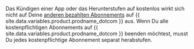 Das Kündigen einer App oder das Herunterstufen auf kostenlos wirkt sich nicht auf Deine [anderen bezahlten Abonnements](/articles/about-billing-on-github) auf {{ site.data.variables.product.prodname_dotcom }} aus. Wenn Du alle kostenpflichtigen Abonnements auf {{ site.data.variables.product.prodname_dotcom }} beenden möchtest, musst Du jedes kostenpflichtige Abonnement separat herabstufen.
